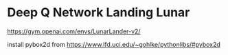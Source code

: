 # Deep Q Network Landing Lunar  
https://gym.openai.com/envs/LunarLander-v2/

install pybox2d from https://www.lfd.uci.edu/~gohlke/pythonlibs/#pybox2d
 
